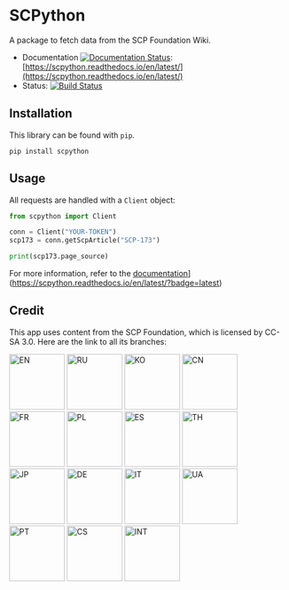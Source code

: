 # SCPython 

A package to fetch data from the SCP Foundation Wiki.

* Documentation [![Documentation Status](https://readthedocs.org/projects/scpython/badge/?version=latest)](https://scpython.readthedocs.io/en/latest/?badge=latest): [https://scpython.readthedocs.io/en/latest/](https://scpython.readthedocs.io/en/latest/)
* Status: [![Build Status](https://travis-ci.org/SartoRiccardo/scpython.svg?branch=master)](https://travis-ci.org/SartoRiccardo/scpython)

## Installation

This library can be found with `pip`.

`pip install scpython`

## Usage

All requests are handled with a `Client` object:
```python
from scpython import Client

conn = Client("YOUR-TOKEN")
scp173 = conn.getScpArticle("SCP-173")

print(scp173.page_source)
```

For more information, refer to the [documentation](https://readthedocs.org/projects/scpython/badge/?version=latest)](https://scpython.readthedocs.io/en/latest/?badge=latest)

## Credit

This app uses content from the SCP Foundation, which is licensed by CC-SA 3.0. Here are the link to all its branches:

[<img src="http://o5command-int.wdfiles.com/local--files/tech-team:graphic-templates/scp-logo-400.png" alt="EN" width="100">](http://www.scp-wiki.net/)
[<img src="http://o5command-int.wdfiles.com/local--files/tech-team:graphic-templates/scp-logo-ru-400.png" alt="RU" width="100">](http://scp-ru.wikidot.com/)
[<img src="http://o5command-int.wdfiles.com/local--files/tech-team:graphic-templates/scp-logo-ko-400.png" alt="KO" width="100">](http://ko.scp-wiki.net/)
[<img src="http://o5command-int.wdfiles.com/local--files/tech-team:graphic-templates/scp-logo-cn-400.png" alt="CN" width="100">](http://scp-wiki-cn.wikidot.com/)
[<img src="http://o5command-int.wdfiles.com/local--files/tech-team:graphic-templates/scp-logo-fr-400.png" alt="FR" width="100">](http://fondationscp.wikidot.com/)
[<img src="http://o5command-int.wdfiles.com/local--files/tech-team:graphic-templates/scp-logo-pl-400.png" alt="PL" width="100">](http://scp-wiki.net.pl/)
[<img src="http://o5command-int.wdfiles.com/local--files/tech-team:graphic-templates/scp-logo-es-400.png" alt="ES" width="100">](http://lafundacionscp.wikidot.com/)
[<img src="http://o5command-int.wdfiles.com/local--files/tech-team:graphic-templates/scp-logo-th-400.png" alt="TH" width="100">](http://scp-th.wikidot.com/)
[<img src="http://o5command-int.wdfiles.com/local--files/tech-team:graphic-templates/scp-logo-jp-400.png" alt="JP" width="100">](http://scp-jp.wikidot.com/)
[<img src="http://o5command-int.wdfiles.com/local--files/tech-team:graphic-templates/scp-logo-de-400.png" alt="DE" width="100">](http://scp-wiki-de.wikidot.com/)
[<img src="http://o5command-int.wdfiles.com/local--files/tech-team:graphic-templates/scp-logo-it-400.png" alt="IT" width="100">](http://fondazionescp.wikidot.com/)
[<img src="http://scp-wiki.wdfiles.com/local--files/scp-international/scp-logo-ua-400.png" alt="UA" width="100">](http://scp-ukrainian.wikidot.com/)
[<img src="http://scp-wiki.wdfiles.com/local--files/scp-international/scp-logo-pt-400.png" alt="PT" width="100">](http://scp-pt-br.wikidot.com/)
[<img src="http://scp-int.wdfiles.com/local--files/main/scp-logo-cs-400.png" alt="CS" width="100">](http://scp-ru.wikidot.com/)
[<img src="http://o5command-int.wdfiles.com/local--files/tech-team:graphic-templates/scp-logo-int-400.png" alt="INT" width="100">](http://scp-int.wikidot.com/)

